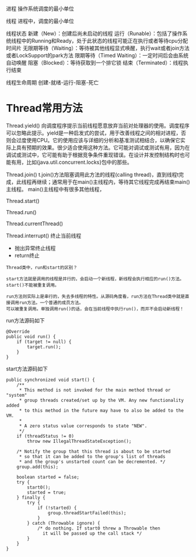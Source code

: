 进程
操作系统调度的最小单位

线程
进程中，调度的最小单位

线程状态
新建（New）：创建后尚未启动的线程
运行（Runable）：包括了操作系统线程中的Running和Ready，处于此状态的线程可能正在执行或者等待cpu分配时间片
无限期等待（Waiting）：等待被其他线程显式唤醒，执行wait或者join方法或者LockSupport的park方法
限期等待（Timed Waiting）：一定时间后会由系统自动唤醒
阻塞（Blocked）：等待获取到一个排它锁
结束（Terminated）：线程执行结束

线程生命周期
创建-就绪-运行-阻塞-死亡

# Thread常用方法

Thread.yield()
向调度程序提示当前线程愿意放弃当前对处理器的使用。调度程序可以忽略此提示。yield是一种启发式的尝试，用于改善线程之间的相对进程，否则会过度使用CPU。它的使用应该与详细的分析和基准测试相结合，以确保它实际上具有预期的效果。很少适合使用这种方法。它可能对调试或测试有用，因为在调试或测试中，它可能有助于根据竞争条件重现错误。在设计并发控制结构时也可能有用，比如{java.util.concurrent.locks}包中的那些。

Thread.join()
t.join()方法阻塞调用此方法的线程(calling thread)，直到线程t完成，此线程再继续；通常用于在main()主线程内，等待其它线程完成再结束main()主线程。
main()主线程中有很多其他线程，

Thread.start()

Thread.run()

Thread.currentThread()

Thread.interrupt()
终止当前线程
- 抛出异常终止线程
- return终止

```
Thread类中，run和start的区别？

start方法就是调用的线程是并行的，会启动一个新线程，新线程会执行相应的run()方法。start()不能被重复调用。

run方法则实际上是串行的，失去多线程的特性。从源码角度看，run方法在Thread类中就是直接调用run方法。一个普通的成员方法。
可以被重复调用。单独调用run()的话，会在当前线程中执行run()，而并不会启动新线程！
```
run方法源码如下
```
@Override
public void run() {
    if (target != null) {
        target.run();
    }
}
```
start方法源码如下
```
public synchronized void start() {
    /**
     * This method is not invoked for the main method thread or "system"
     * group threads created/set up by the VM. Any new functionality added
     * to this method in the future may have to also be added to the VM.
     *
     * A zero status value corresponds to state "NEW".
     */
    if (threadStatus != 0)
        throw new IllegalThreadStateException();

    /* Notify the group that this thread is about to be started
     * so that it can be added to the group's list of threads
     * and the group's unstarted count can be decremented. */
    group.add(this);

    boolean started = false;
    try {
        start0();
        started = true;
    } finally {
        try {
            if (!started) {
                group.threadStartFailed(this);
            }
        } catch (Throwable ignore) {
            /* do nothing. If start0 threw a Throwable then
              it will be passed up the call stack */
        }
    }
}
```
